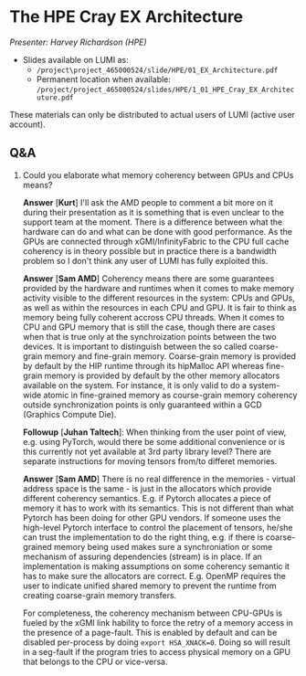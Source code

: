 # The HPE Cray EX Architecture

*Presenter: Harvey Richardson (HPE)*

-   Slides available on LUMI as:
    -   `/project\project_465000524/slide/HPE/01_EX_Architecture.pdf`
    -  Permanent location when available:  `/project/project_465000524/slides/HPE/1_01_HPE_Cray_EX_Architecuture.pdf`

These materials can only be distributed to actual users of LUMI (active user account).

## Q&A

1.  Could you elaborate what memory coherency between GPUs and CPUs means?

    **Answer** [**Kurt**] I'll ask the AMD people to comment a bit more on it during their presentation as it is something that is even unclear to the support team at the moment. There is a difference between what the hardware can do and what can be done with good performance. As the GPUs are connected through xGMI/InfinityFabric to the CPU full cache coherency is in theory possible but in practice there is a bandwidth problem so I don't think any user of LUMI has fully exploited this.
    
    **Answer** [**Sam AMD**] Coherency means there are some guarantees provided by the hardware and runtimes when it comes to make memory activity visible to the different resources in the system: CPUs and GPUs, as well as within the resources in each CPU and GPU. It is fair to think as memory being fully coherent accross CPU threads. When it comes to CPU and GPU memory that is still the case, though there are cases when that is true only at the synchroization points between the two devices. 
    It is important to distinguish between the so called coarse-grain memory and fine-grain memory. Coarse-grain memory is provided by default by the HIP runtime through its hipMalloc API whereas fine-grain memory is provided by default by the other memory allocators available on the system. For instance, it is only valid to do a system-wide atomic in fine-grained memory as course-grain memory coherency outside synchronization points is only guaranteed within a GCD (Graphics Compute Die). 
    
    **Followup** [**Juhan Taltech**]: When thinking from the user point of view, e.g. using PyTorch, would there be some additional convenience or is this currently not yet available at 3rd party library level? There are separate instructions for moving tensors from/to differet memories.
    
    **Answer** [**Sam AMD**] There is no real difference in the memories - virtual address space is the same - is just in the allocators which provide different coherency semantics. E.g. if Pytorch allocates a piece of memory it has to work with its semantics. This is not different than what Pytorch has been doing for other GPU vendors. If someone uses the high-level Pytorch interface to control the placement of tensors, he/she  can trust the implementation to do the right thing, e.g. if there is coarse-grained memory being used makes sure a synchroniation or some mechanism of assuring dependencies (stream) is in place. If an implementation is making assumptions on some coherency semantic it has to make sure the allocators are correct. E.g. OpenMP requires the user to indicate unified shared memory to prevent the runtime from creating coarse-grain memory transfers.
    
    For completeness, the coherency mechanism between CPU-GPUs is fueled by the xGMI link hability to force the retry of a memory access in the presence of a page-fault. This is enabled by default and can be disabled per-process by doing `export HSA_XNACK=0`. Doing so will result in a seg-fault if the program tries to access physical memory on a GPU that belongs to the CPU or vice-versa.